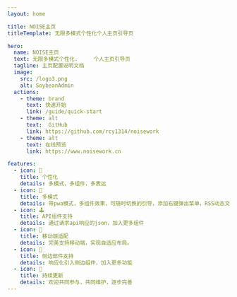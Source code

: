 ```yaml
---
layout: home

title: NOISE主页
titleTemplate: 无限多模式个性化个人主页引导页

hero:
  name: NOISE主页
  text: 无限多模式个性化.     个人主页引导页
  tagline: 主页配置说明文档
  image:
    src: /logo3.png
    alt: SoybeanAdmin
  actions:
    - theme: brand
      text: 快速开始
      link: /guide/quick-start
    - theme: alt
      text:  GitHub
      link: https://github.com/rcy1314/noisework
    - theme: alt
      text: 在线预览
      link: https://www.noisework.cn

features:
  - icon: 🎉
    title: 个性化
    details: 多模式，多组件，多表达
  - icon: 🌈
    title: 多模式
    details: 带pwa模式，多组件效果，可随时切换的引导，添加右键弹出菜单，RSS动态文章卡片，ADS广告位等
  - icon: 🕹️
    title: API组件支持
    details: 通过请求api响应的json，加入更多组件
  - icon: 📱
    title: 移动端适配
    details: 完美支持移动端，实现自适应布局。
  - icon: 🚀
    title: 侧边部件支持
    details: 响应化引入侧边组件，加入更多功能
  - icon: 🔔
    title: 持续更新
    details: 欢迎共同参与，共同维护，逐步完善
---
```

